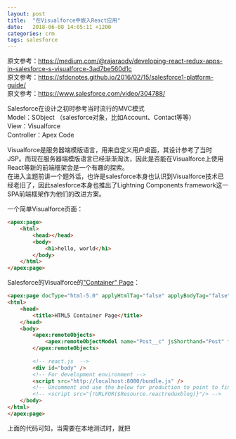 ```yaml
---
layout: post
title:  "在Visualforce中嵌入React应用"
date:   2018-06-08 14:05:11 +1200
categories: crm
tags: salesforce
---
```

原文参考：https://medium.com/@rajaraodv/developing-react-redux-apps-in-salesforce-s-visualforce-3ad7be560d1c  
原文参考：https://sfdcnotes.github.io/2016/02/15/salesforce1-platform-guide/  
原文参考：https://www.salesforce.com/video/304788/  

Salesforce在设计之初时参考当时流行的MVC模式  
Model：SObject （salesforce对象，比如Account、Contact等等）  
View：Visualforce  
Controller：Apex Code  

Visualforce是服务器端模版语言，用来自定义用户桌面，其设计参考了当时JSP。而现在服务器端模版语言已经渐渐淘汰，因此是否能在Visualforce上使用React等新的前端框架会是一个有趣的探索。  
在进入主题前讲一个题外话，也许是salesforce本身也认识到Visualforce技术已经老旧了，因此salesforce本身也推出了Lightning Components framework这一SPA前端框架作为他们的改进方案。  

一个简单Visualforce页面：
```html
<apex:page>
    <html>
        <head></head>
        <body>
            <h1>hello, world</h1>
        </body>
    </html>
</apex:page>
```

<!-- more -->

Salesforce的Visualforce的["Container" Page](https://developer.salesforce.com/docs/atlas.en-us.214.0.pages.meta/pages/pages_html_container_page.htm)：
```html
<apex:page docType="html-5.0" applyHtmlTag="false" applyBodyTag="false" showHeader="false" sidebar="false" standardStylesheets="false" title="Container Page">
<html>
    <head>
        <title>HTML5 Container Page</title>
    </head>
    <body>
        <apex:remoteObjects>
            <apex:remoteObjectModel name="Post__c" jsShorthand="Post" fields="Id, Name, Categories__c, Content__c" />
        </apex:remoteObjects>
    
        <!-- react.js  -->
        <div id="body" />
        <!-- For development environment -->
        <script src="http://localhost:8080/bundle.js" />
        <!-- Uncomment and use the below for production to point to final static resource "reactreduxblog"(bundle.js) -->
        <!-- <script src="{!URLFOR($Resource.reactreduxblog)}"/> -->
    </body>
</html>
</apex:page>
```

上面的代码可知，当需要在本地测试时，就把<script src="http://localhost:8080/bundle.js"/>的注释去掉并注释掉<script src="{!URLFOR($Resource.reactreduxblog)}"/>即可。每次本地改动代码后，react server（webpack和express.js）会重编译并生成新的bundle.js，刷新你的salesforce app页面即可看到更新。  

如果你的React应用需要Ajax请求动作，则要使用[Visualforce Remote Objects](https://developer.salesforce.com/docs/atlas.en-us.pages.meta/pages/pages_remote_objects_example_simple.htm)，即上面的```<apex:remoteObjects>...</apex:remoteObjects>```  


未完待续...
